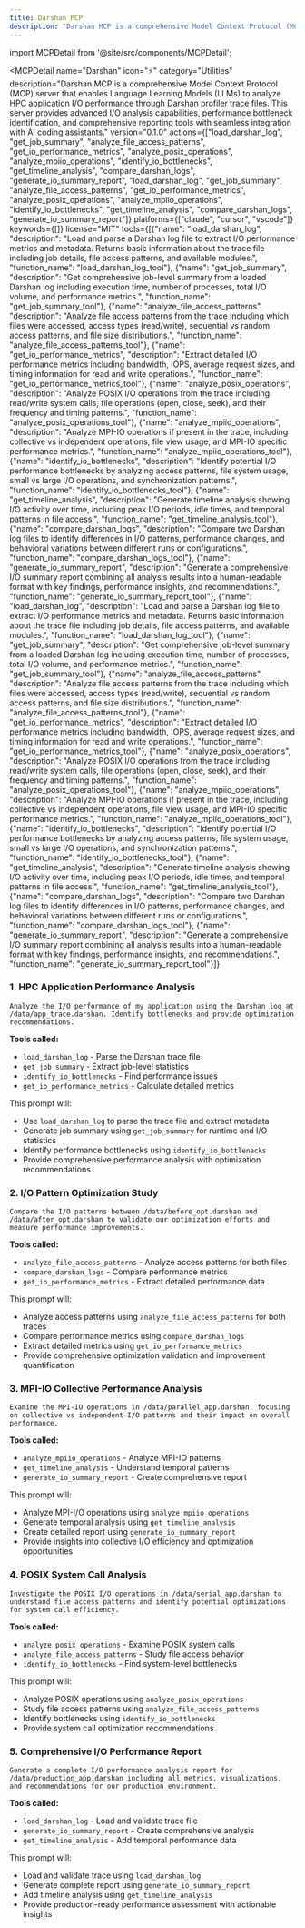 ```yaml
---
title: Darshan MCP
description: "Darshan MCP is a comprehensive Model Context Protocol (MCP) server that enables Language Learning Models (LLMs) to analyze HPC application I/O performance through Darshan profiler trace files. This server provides advanced I/O analysis capabilities, performance bottleneck identification, and comp..."
---
```


import MCPDetail from '@site/src/components/MCPDetail';

<MCPDetail 
  name="Darshan"
  icon="⚡"
  category="Utilities"
  description="Darshan MCP is a comprehensive Model Context Protocol (MCP) server that enables Language Learning Models (LLMs) to analyze HPC application I/O performance through Darshan profiler trace files. This server provides advanced I/O analysis capabilities, performance bottleneck identification, and comprehensive reporting tools with seamless integration with AI coding assistants."
  version="0.1.0"
  actions={["load_darshan_log", "get_job_summary", "analyze_file_access_patterns", "get_io_performance_metrics", "analyze_posix_operations", "analyze_mpiio_operations", "identify_io_bottlenecks", "get_timeline_analysis", "compare_darshan_logs", "generate_io_summary_report", "load_darshan_log", "get_job_summary", "analyze_file_access_patterns", "get_io_performance_metrics", "analyze_posix_operations", "analyze_mpiio_operations", "identify_io_bottlenecks", "get_timeline_analysis", "compare_darshan_logs", "generate_io_summary_report"]}
  platforms={["claude", "cursor", "vscode"]}
  keywords={[]}
  license="MIT"
  tools={[{"name": "load_darshan_log", "description": "Load and parse a Darshan log file to extract I/O performance metrics and metadata. Returns basic information about the trace file including job details, file access patterns, and available modules.", "function_name": "load_darshan_log_tool"}, {"name": "get_job_summary", "description": "Get comprehensive job-level summary from a loaded Darshan log including execution time, number of processes, total I/O volume, and performance metrics.", "function_name": "get_job_summary_tool"}, {"name": "analyze_file_access_patterns", "description": "Analyze file access patterns from the trace including which files were accessed, access types (read/write), sequential vs random access patterns, and file size distributions.", "function_name": "analyze_file_access_patterns_tool"}, {"name": "get_io_performance_metrics", "description": "Extract detailed I/O performance metrics including bandwidth, IOPS, average request sizes, and timing information for read and write operations.", "function_name": "get_io_performance_metrics_tool"}, {"name": "analyze_posix_operations", "description": "Analyze POSIX I/O operations from the trace including read/write system calls, file operations (open, close, seek), and their frequency and timing patterns.", "function_name": "analyze_posix_operations_tool"}, {"name": "analyze_mpiio_operations", "description": "Analyze MPI-IO operations if present in the trace, including collective vs independent operations, file view usage, and MPI-IO specific performance metrics.", "function_name": "analyze_mpiio_operations_tool"}, {"name": "identify_io_bottlenecks", "description": "Identify potential I/O performance bottlenecks by analyzing access patterns, file system usage, small vs large I/O operations, and synchronization patterns.", "function_name": "identify_io_bottlenecks_tool"}, {"name": "get_timeline_analysis", "description": "Generate timeline analysis showing I/O activity over time, including peak I/O periods, idle times, and temporal patterns in file access.", "function_name": "get_timeline_analysis_tool"}, {"name": "compare_darshan_logs", "description": "Compare two Darshan log files to identify differences in I/O patterns, performance changes, and behavioral variations between different runs or configurations.", "function_name": "compare_darshan_logs_tool"}, {"name": "generate_io_summary_report", "description": "Generate a comprehensive I/O summary report combining all analysis results into a human-readable format with key findings, performance insights, and recommendations.", "function_name": "generate_io_summary_report_tool"}, {"name": "load_darshan_log", "description": "Load and parse a Darshan log file to extract I/O performance metrics and metadata. Returns basic information about the trace file including job details, file access patterns, and available modules.", "function_name": "load_darshan_log_tool"}, {"name": "get_job_summary", "description": "Get comprehensive job-level summary from a loaded Darshan log including execution time, number of processes, total I/O volume, and performance metrics.", "function_name": "get_job_summary_tool"}, {"name": "analyze_file_access_patterns", "description": "Analyze file access patterns from the trace including which files were accessed, access types (read/write), sequential vs random access patterns, and file size distributions.", "function_name": "analyze_file_access_patterns_tool"}, {"name": "get_io_performance_metrics", "description": "Extract detailed I/O performance metrics including bandwidth, IOPS, average request sizes, and timing information for read and write operations.", "function_name": "get_io_performance_metrics_tool"}, {"name": "analyze_posix_operations", "description": "Analyze POSIX I/O operations from the trace including read/write system calls, file operations (open, close, seek), and their frequency and timing patterns.", "function_name": "analyze_posix_operations_tool"}, {"name": "analyze_mpiio_operations", "description": "Analyze MPI-IO operations if present in the trace, including collective vs independent operations, file view usage, and MPI-IO specific performance metrics.", "function_name": "analyze_mpiio_operations_tool"}, {"name": "identify_io_bottlenecks", "description": "Identify potential I/O performance bottlenecks by analyzing access patterns, file system usage, small vs large I/O operations, and synchronization patterns.", "function_name": "identify_io_bottlenecks_tool"}, {"name": "get_timeline_analysis", "description": "Generate timeline analysis showing I/O activity over time, including peak I/O periods, idle times, and temporal patterns in file access.", "function_name": "get_timeline_analysis_tool"}, {"name": "compare_darshan_logs", "description": "Compare two Darshan log files to identify differences in I/O patterns, performance changes, and behavioral variations between different runs or configurations.", "function_name": "compare_darshan_logs_tool"}, {"name": "generate_io_summary_report", "description": "Generate a comprehensive I/O summary report combining all analysis results into a human-readable format with key findings, performance insights, and recommendations.", "function_name": "generate_io_summary_report_tool"}]}
>

### 1. HPC Application Performance Analysis
```
Analyze the I/O performance of my application using the Darshan log at /data/app_trace.darshan. Identify bottlenecks and provide optimization recommendations.
```

**Tools called:**
- `load_darshan_log` - Parse the Darshan trace file
- `get_job_summary` - Extract job-level statistics
- `identify_io_bottlenecks` - Find performance issues
- `get_io_performance_metrics` - Calculate detailed metrics

This prompt will:
- Use `load_darshan_log` to parse the trace file and extract metadata
- Generate job summary using `get_job_summary` for runtime and I/O statistics
- Identify performance bottlenecks using `identify_io_bottlenecks`
- Provide comprehensive performance analysis with optimization recommendations

### 2. I/O Pattern Optimization Study
```
Compare the I/O patterns between /data/before_opt.darshan and /data/after_opt.darshan to validate our optimization efforts and measure performance improvements.
```

**Tools called:**
- `analyze_file_access_patterns` - Analyze access patterns for both files
- `compare_darshan_logs` - Compare performance metrics
- `get_io_performance_metrics` - Extract detailed performance data

This prompt will:
- Analyze access patterns using `analyze_file_access_patterns` for both traces
- Compare performance metrics using `compare_darshan_logs`
- Extract detailed metrics using `get_io_performance_metrics`
- Provide comprehensive optimization validation and improvement quantification

### 3. MPI-IO Collective Performance Analysis
```
Examine the MPI-IO operations in /data/parallel_app.darshan, focusing on collective vs independent I/O patterns and their impact on overall performance.
```

**Tools called:**
- `analyze_mpiio_operations` - Analyze MPI-IO patterns
- `get_timeline_analysis` - Understand temporal patterns
- `generate_io_summary_report` - Create comprehensive report

This prompt will:
- Analyze MPI-I/O operations using `analyze_mpiio_operations`
- Generate temporal analysis using `get_timeline_analysis`
- Create detailed report using `generate_io_summary_report`
- Provide insights into collective I/O efficiency and optimization opportunities

### 4. POSIX System Call Analysis
```
Investigate the POSIX I/O operations in /data/serial_app.darshan to understand file access patterns and identify potential optimizations for system call efficiency.
```

**Tools called:**
- `analyze_posix_operations` - Examine POSIX system calls
- `analyze_file_access_patterns` - Study file access behavior
- `identify_io_bottlenecks` - Find system-level bottlenecks

This prompt will:
- Analyze POSIX operations using `analyze_posix_operations`
- Study file access patterns using `analyze_file_access_patterns`
- Identify bottlenecks using `identify_io_bottlenecks`
- Provide system call optimization recommendations

### 5. Comprehensive I/O Performance Report
```
Generate a complete I/O performance analysis report for /data/production_app.darshan including all metrics, visualizations, and recommendations for our production environment.
```

**Tools called:**
- `load_darshan_log` - Load and validate trace file
- `generate_io_summary_report` - Create comprehensive analysis
- `get_timeline_analysis` - Add temporal performance data

This prompt will:
- Load and validate trace using `load_darshan_log`
- Generate complete report using `generate_io_summary_report`
- Add timeline analysis using `get_timeline_analysis`
- Provide production-ready performance assessment with actionable insights

</MCPDetail>


